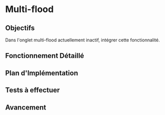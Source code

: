 # Multi-flood

## Objectifs
Dans l'onglet multi-flood actuellement inactif, intégrer cette fonctionnalité.

## Fonctionnement Détaillé

## Plan d'Implémentation

## Tests à effectuer

## Avancement